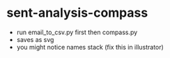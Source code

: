 # sent-analysis-compass

- run email_to_csv.py first then compass.py
- saves as svg
- you might notice names stack (fix this in illustrator)

